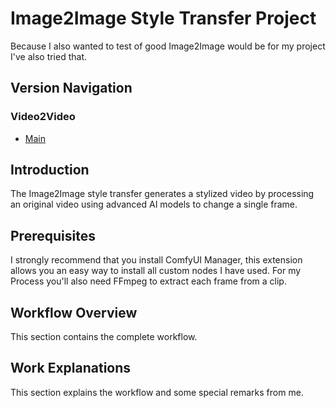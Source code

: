 # Image2Image Style Transfer Project

Because I also wanted to test of good Image2Image would be for my project I've also tried that.

## Version Navigation
### Video2Video

- [Main](https://github.com/DaWelli/DIGCRE-project/blob/main/README.md)

## Introduction
The Image2Image style transfer generates a stylized video by processing an original video using advanced AI models to change a single frame.

## Prerequisites
I strongly recommend that you install ComfyUI Manager, this extension allows you an easy way to install all custom nodes I have used. For my Process you'll also need FFmpeg to extract each frame from a clip.

## Workflow Overview
This section contains the complete workflow.


## Work Explanations
This section explains the workflow and some special remarks from me.

